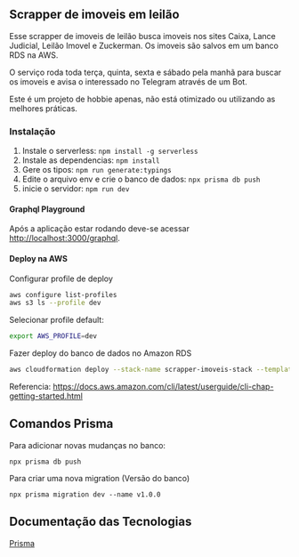 ## Scrapper de imoveis em leilão

Esse scrapper de imoveis de leilão busca imoveis nos sites Caixa, Lance Judicial, Leilão Imovel e Zuckerman. Os imoveis são salvos em um banco RDS na AWS.

 O serviço roda toda terça, quinta, sexta e sábado pela manhã para buscar os imoveis e avisa o interessado no Telegram através de um Bot.

Este é um projeto de hobbie apenas, não está otimizado ou utilizando as melhores práticas.


### Instalação

1. Instale o serverless: `npm install -g serverless`
1. Instale as dependencias: `npm install`
2. Gere os tipos: `npm run generate:typings`
3. Edite o arquivo env e crie o banco de dados: `npx prisma db push`
4. inicie o servidor: `npm run dev`

#### Graphql Playground

Após a aplicação estar rodando deve-se acessar [http://localhost:3000/graphql](http://localhost:3000/graphql).

#### Deploy na AWS

Configurar profile de deploy
```bash
aws configure list-profiles
aws s3 ls --profile dev
```

Selecionar profile default: <br/>
```bash
export AWS_PROFILE=dev
```
Fazer deploy do banco de dados no Amazon RDS
```bash
aws cloudformation deploy --stack-name scrapper-imoveis-stack --template-file rdsdatabase.yaml
```

Referencia: https://docs.aws.amazon.com/cli/latest/userguide/cli-chap-getting-started.html

## Comandos Prisma

Para adicionar novas mudanças no banco:

```
npx prisma db push
```

Para criar uma nova migration (Versão do banco)

```
npx prisma migration dev --name v1.0.0
```

## Documentação das Tecnologias

[Prisma ](https://www.prisma.io/docs/getting-started)